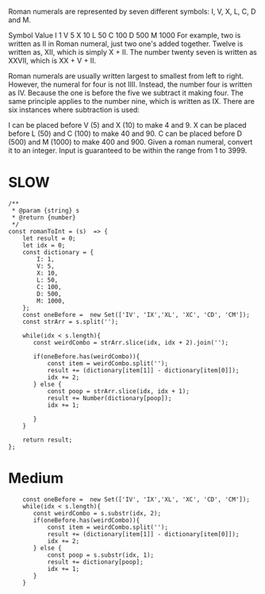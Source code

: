 
Roman numerals are represented by seven different symbols: I, V, X, L, C, D and M.

Symbol       Value
I             1
V             5
X             10
L             50
C             100
D             500
M             1000
For example, two is written as II in Roman numeral, just two one's added together. Twelve is written as, XII, which is simply X + II. The number twenty seven is written as XXVII, which is XX + V + II.

Roman numerals are usually written largest to smallest from left to right. However, the numeral for four is not IIII. Instead, the number four is written as IV. Because the one is before the five we subtract it making four. The same principle applies to the number nine, which is written as IX. There are six instances where subtraction is used:

I can be placed before V (5) and X (10) to make 4 and 9. 
X can be placed before L (50) and C (100) to make 40 and 90. 
C can be placed before D (500) and M (1000) to make 400 and 900.
Given a roman numeral, convert it to an integer. Input is guaranteed to be within the range from 1 to 3999.


# SLOW
```
/**
 * @param {string} s
 * @return {number}
 */
const romanToInt = (s)  => {
    let result = 0;
    let idx = 0;
    const dictionary = {
        I: 1,
        V: 5,
        X: 10,
        L: 50,
        C: 100,
        D: 500,
        M: 1000,
    };
    const oneBefore =  new Set(['IV', 'IX','XL', 'XC', 'CD', 'CM']);
    const strArr = s.split('');
    
    while(idx < s.length){
       const weirdCombo = strArr.slice(idx, idx + 2).join('');

       if(oneBefore.has(weirdCombo)){
           const item = weirdCombo.split('');
           result += (dictionary[item[1]] - dictionary[item[0]]);
           idx += 2;
       } else {
           const poop = strArr.slice(idx, idx + 1);
           result += Number(dictionary[poop]);
           idx += 1;

       }
    }

    return result;
};           
```

# Medium 

```
    const oneBefore =  new Set(['IV', 'IX','XL', 'XC', 'CD', 'CM']);
    while(idx < s.length){
       const weirdCombo = s.substr(idx, 2);
       if(oneBefore.has(weirdCombo)){
           const item = weirdCombo.split('');
           result += (dictionary[item[1]] - dictionary[item[0]]);
           idx += 2;
       } else {
           const poop = s.substr(idx, 1);
           result += dictionary[poop];
           idx += 1;
       }
    }
```
